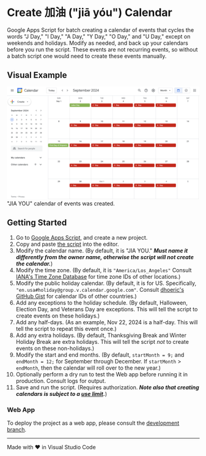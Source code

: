 # Create 加油 ("jiā yóu") Calendar

Google Apps Script for batch creating a calendar of events that cycles the words "J Day," "I Day," "A Day," "Y Day," "O Day," and "U Day," except on weekends and holidays. Modify as needed, and back up your calendars before you run the script. These events are not recurring events, so without a batch script one would need to create these events manually.

## Visual Example

<img src="screenshots/calendar.png" alt="screenshot of calendar" width="800"><br>"JIA YOU" calendar of events was created.

## Getting Started

1. Go to [Google Apps Script](https://script.google.com/), and create a new project.
2. Copy and paste [the script](./Code.gs) into the editor.
3. Modify the calendar name. (By default, it is "JIA YOU." **_Must name it differently from the owner name, otherwise the script will not create the calendar._**)
4. Modify the time zone. (By default, it is `"America/Los_Angeles"` Consult [IANA's Time Zone Database](https://www.iana.org/time-zones) for time zone IDs of other locations.)
5. Modify the public holiday calendar. (By default, it is for US. Specifically, `"en.usa#holiday@group.v.calendar.google.com"`. Consult [dhoeric's GitHub Gist](https://gist.github.com/dhoeric/76bd1c15168ee0ee61ad3bf1730dcb65#file-cal-csv) for calendar IDs of other countries.)
6. Add any exceptions to the holiday schedule. (By default, Halloween, Election Day, and Veterans Day are exceptions. This will tell the script to create events on these holidays.)
7. Add any half-days. (As an example, Nov 22, 2024 is a half-day. This will tell the script to repeat this event once.)
8. Add any extra holidays. (By default, Thanksgiving Break and Winter Holiday Break are extra holidays. This will tell the script *not* to create events on these non-holidays.)
9. Modify the start and end months. (By default, `startMonth = 9;` and `endMonth = 12;` for September through December. If `startMonth` > `endMonth`, then the calendar will roll over to the new year.)
10. Optionally perform a dry run to test the Web app before running it in production. Consult logs for output.
11. Save and run the script. (Requires authorization. **_Note also that creating calendars is subject to a [use limit](https://support.google.com/a/answer/2905486?hl=en)._**)

### Web App

To deploy the project as a web app, please consult the [development branch](https://github.com/saegl5/jiayou_create_calendar/tree/development).

<hr>
Made with &heartsuit; in Visual Studio Code